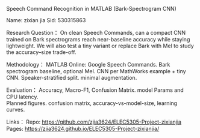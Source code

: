 Speech Command Recognition in MATLAB (Bark-Spectrogram CNN)

Name: zixian jia
Sid: 530315863



Research Question： 
On clean Speech Commands, can a compact CNN trained on Bark spectrograms reach near-baseline accuracy while staying lightweight.
We will also test a tiny variant or replace Bark with Mel to study the accuracy–size trade-off.


Methodology：
MATLAB Online: Google Speech Commands. 
Bark spectrogram baseline, optional Mel. 
CNN per MathWorks example + tiny CNN. Speaker-stratified split.
minimal augmentation.


Evaluation： Accuracy, Macro-F1, Confusion Matrix. 
model Params and CPU latency.  
Planned figures. confusion matrix, accuracy-vs-model-size, learning curves.

Links：
Repo: https://github.com/zjia3624/ELEC5305-Project-zixianjia
Pages: https://zjia3624.github.io/ELEC5305-Project-zixianjia/
